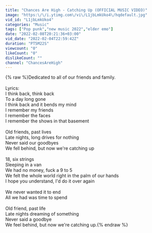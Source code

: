 ```yaml
---
title: "Chances Are High - Catching Up (OFFICIAL MUSIC VIDEO)"
image: "https:\/\/i.ytimg.com\/vi\/L1jbLmkUko4\/hqdefault.jpg"
vid_id: "L1jbLmkUko4"
categories: "Music"
tags: ["Pop punk","new music 2022","elder emo"]
date: "2022-02-08T20:21:36+03:00"
vid_date: "2022-02-04T22:59:42Z"
duration: "PT5M22S"
viewcount: "0"
likeCount: "0"
dislikeCount: ""
channel: "ChancesAreHigh"
---
```

{% raw %}Dedicated to all of our friends and family. <br /><br />Lyrics: <br />I think back, think back<br />To a day long gone<br />I think back and it bends my mind<br />I remember my friends <br />I remember the faces<br />I remember the shows in that basement <br /><br />Old friends, past lives<br />Late nights, long drives for nothing<br />Never said our goodbyes<br />We fell behind, but now we're catching up <br /><br />18, six strings <br />Sleeping in a van<br />We had no money, fuck a 9 to 5<br />We felt the whole world right in the palm of our hands<br />I hope you understand, I'd do it over again <br /><br />We never wanted it to end<br />All we had was time to spend <br /><br />Old friend, past life <br />Late nights dreaming of something <br />Never said a goodbye<br />We feel behind, but now we're catching up.{% endraw %}
